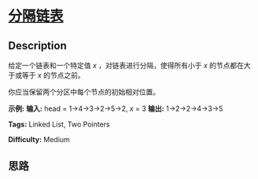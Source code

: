 # [分隔链表][title]

## Description

给定一个链表和一个特定值 _x_ ，对链表进行分隔，使得所有小于 _x_ 的节点都在大于或等于 _x_ 的节点之前。

你应当保留两个分区中每个节点的初始相对位置。

**示例:**
            **输入:** head = 1->4->3->2->5->2, _x_ = 3    **输出:** 1->2->2->4->3->5    


**Tags:** Linked List, Two Pointers

**Difficulty:** Medium

## 思路

[title]: https://leetcode-cn.com/problems/partition-list
